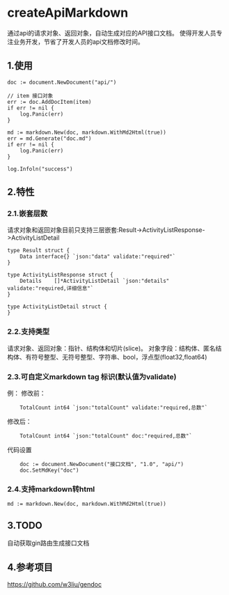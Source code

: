 <!--
 * @Author: tj
 * @Date: 2022-11-02 12:02:53
 * @LastEditors: tj
 * @LastEditTime: 2022-11-02 12:16:13
 * @FilePath: \createApiMarkdown\README.md
-->
# createApiMarkdown
通过api的请求对象、返回对象，自动生成对应的API接口文档。 使得开发人员专注业务开发，节省了开发人员的api文档修改时间。

## 1.使用
```
doc := document.NewDocument("api/")

// item 接口对象
err := doc.AddDocItem(item)
if err != nil {
    log.Panic(err)
}

md := markdown.New(doc, markdown.WithMd2Html(true))
err = md.Generate("doc.md")
if err != nil {
    log.Panic(err)
}

log.Infoln("success")
```

## 2.特性
### 2.1.嵌套层数
请求对象和返回对象目前只支持三层嵌套:Result->ActivityListResponse->ActivityListDetail
```
type Result struct {
	Data interface{} `json:"data" validate:"required"`
}

type ActivityListResponse struct {
	Details    []*ActivityListDetail `json:"details" validate:"required,详细信息"`
}

type ActivityListDetail struct {
}
```

### 2.2.支持类型
请求对象、返回对象：指针、结构体和切片(slice)。
对象字段：结构体、匿名结构体、有符号整型、无符号整型、字符串、bool，浮点型(float32,float64)

### 2.3.可自定义markdown tag 标识(默认值为validate)
例：
修改前：
```
    TotalCount int64 `json:"totalCount" validate:"required,总数"`
```
修改后：
```
    TotalCount int64 `json:"totalCount" doc:"required,总数"`
```
代码设置
```
    doc := document.NewDocument("接口文档", "1.0", "api/")
	doc.SetMdKey("doc")
```

### 2.4.支持markdown转html
```
md := markdown.New(doc, markdown.WithMd2Html(true))
```

## 3.TODO
自动获取gin路由生成接口文档

## 4.参考项目
https://github.com/w3liu/gendoc 
